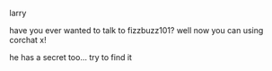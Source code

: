 larry

have you ever wanted to talk to fizzbuzz101? well now you can using corchat x!

he has a secret too... try to find it
